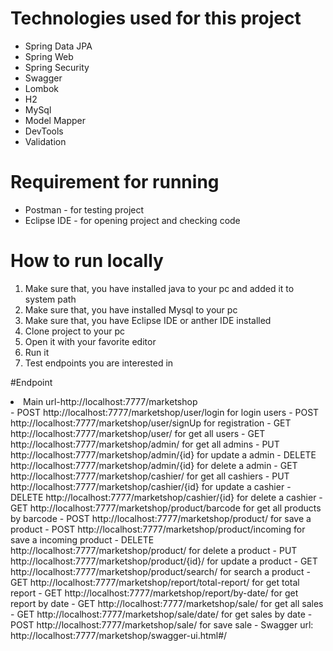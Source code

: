 # Technologies used for this project
- Spring Data JPA
- Spring Web
- Spring Security
- Swagger
- Lombok
- H2
- MySql
- Model Mapper
- DevTools
- Validation

# Requirement for running
- Postman - for testing project
- Eclipse IDE - for opening project and checking code

# How to run locally
1. Make sure that, you have installed java to your pc and added it to system path
2. Make sure that, you have installed Mysql to your pc
3. Make sure that, you have Eclipse IDE  or anther IDE installed
4. Clone project to your pc
5. Open it with your favorite editor
6. Run it
7. Test endpoints you are interested in

#Endpoint
<li> Main url-http://localhost:7777/marketshop </li>
- POST http://localhost:7777/marketshop/user/login for login users
- POST http://localhost:7777/marketshop/user/signUp for registration
- GET http://localhost:7777/marketshop/user/ for get all users
- GET http://localhost:7777/marketshop/admin/ for get all admins
- PUT http://localhost:7777/marketshop/admin/{id} for update a admin
- DELETE http://localhost:7777/marketshop/admin/{id} for delete a admin
- GET http://localhost:7777/marketshop/cashier/ for get all cashiers
- PUT http://localhost:7777/marketshop/cashier/{id} for update a cashier
- DELETE http://localhost:7777/marketshop/cashier/{id} for delete a cashier
- GET http://localhost:7777/marketshop/product/barcode for get all products by barcode
- POST http://localhost:7777/marketshop/product/ for save a product
- POST http://localhost:7777/marketshop/product/incoming for save a incoming product
- DELETE http://localhost:7777/marketshop/product/ for delete a product
- PUT http://localhost:7777/marketshop/product/{id}/ for update a product
- GET http://localhost:7777/marketshop/product/search/ for search a product
- GET http://localhost:7777/marketshop/report/total-report/ for get total report
- GET http://localhost:7777/marketshop/report/by-date/ for get report by date
- GET http://localhost:7777/marketshop/sale/ for get all sales
- GET http://localhost:7777/marketshop/sale/date/ for get sales by date
- POST http://localhost:7777/marketshop/sale/ for save sale
- Swagger url: http://localhost:7777/marketshop/swagger-ui.html#/
